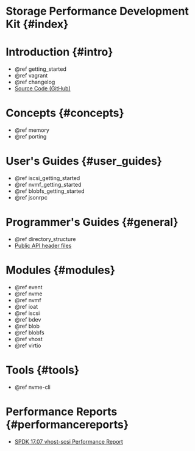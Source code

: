 # Storage Performance Development Kit {#index}

# Introduction {#intro}

- @ref getting_started
- @ref vagrant
- @ref changelog
- [Source Code (GitHub)](https://github.com/spdk/spdk/)

# Concepts {#concepts}

- @ref memory
- @ref porting

# User's Guides {#user_guides}

- @ref iscsi_getting_started
- @ref nvmf_getting_started
- @ref blobfs_getting_started
- @ref jsonrpc

# Programmer's Guides {#general}

- @ref directory_structure
- [Public API header files](files.html)

# Modules {#modules}

- @ref event
- @ref nvme
- @ref nvmf
- @ref ioat
- @ref iscsi
- @ref bdev
- @ref blob
- @ref blobfs
- @ref vhost
- @ref virtio

# Tools {#tools}

- @ref nvme-cli

# Performance Reports {#performancereports}

- [SPDK 17.07 vhost-scsi Performance Report](https://ci.spdk.io/download/performance-reports/SPDK17_07_vhost_scsi_performance_report.pdf)
